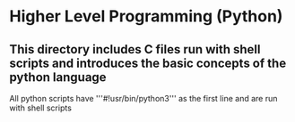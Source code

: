 #	Higher Level Programming (Python)

## This directory includes C files run with shell scripts and introduces the basic concepts of the python language 
All python scripts have '''#!usr/bin/python3''' as the first line and are run with shell scripts
